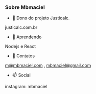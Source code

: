 ### Sobre Mbmaciel


- 🔭 Dono do projeto Justicalc.

justicalc.com.br

- 🌱 Aprendendo

Nodejs e React

- 💬 Contatos

m@mbmaciel.com , mbmaciel@gmail.com

- 📫 Social

instagram: mbmaciel

